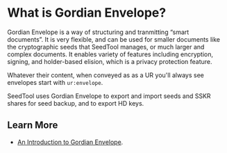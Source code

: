 # What is Gordian Envelope?

Gordian Envelope is a way of structuring and tranmitting “smart documents”. It is very flexible, and can be used for smaller documents like the cryptographic seeds that SeedTool manages, or much larger and complex documents. It enables variety of features including encryption, signing, and holder-based elision, which is a privacy protection feature.

Whatever their content, when conveyed as as a UR you'll always see envelopes start with `ur:envelope`.

SeedTool uses Gordian Envelope to export and import seeds and SSKR shares for seed backup, and to export HD keys.

## Learn More

* [An Introduction to Gordian Envelope](https://www.blockchaincommons.com/introduction/Envelope-Intro/). 
